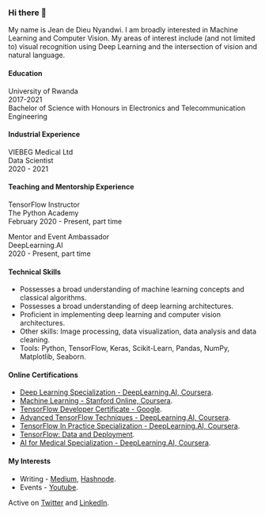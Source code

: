### Hi there 👋

My name is Jean de Dieu Nyandwi. I am broadly interested in Machine Learning and Computer Vision. My areas of interest include (and not limited to) visual recognition using Deep Learning and the intersection of vision and natural language. 

<!-- 
##Hide

* I actively write about Machine Learning at my [blog](https://jeande.tech) and [Medium](https://jeande.medium.com).
* I facilitate learners taking DeepLearning.AI specializations as a mentor
* I host PIE & AI Kigali meetups in partnership with [DeepLearning.AI](https://deeplearning.ai) - Recordings are available [here](https://www.youtube.com/channel/UCSPFIgLyc2t-pNim-CdyBNQ/videos).
* I write about machine learning ideas on [Twitter](https://twitter.com/Jeande_d) and [LinkedIn](https://www.linkedin.com/in/nyandwi/). 
* I am currently working on educational content!

 -->
 
#### Education

University of Rwanda \
2017-2021 \
Bachelor of Science with Honours in Electronics and Telecommunication Engineering

#### Industrial Experience

VIEBEG Medical Ltd \
Data Scientist \
2020 - 2021 

#### Teaching and Mentorship Experience

TensorFlow Instructor \
The Python Academy \
February 2020 - Present, part time

Mentor and Event Ambassador \
DeepLearning.AI \
2020 - Present, part time


#### Technical Skills

* Possesses a broad understanding of machine learning concepts and classical algorithms.
* Possesses a broad understanding of deep learning architectures.
* Proficient in implementing deep learning and computer vision architectures.
* Other skills: Image processing, data visualization, data analysis and data cleaning.
* Tools: Python, TensorFlow, Keras, Scikit-Learn, Pandas, NumPy, Matplotlib, Seaborn.


#### Online Certifications

* [Deep Learning Specialization - DeepLearning.AI, Coursera](https://github.com/Nyandwi/nyandwi/blob/main/professional%20certificates/Jean%20-%20Deep%20Learning%20Specialization.pdf).
* [Machine Learning - Stanford Online, Coursera](https://github.com/Nyandwi/nyandwi/blob/main/professional%20certificates/Jean%20-%20Machine%20Learning%20Stanford.pdf).
* [TensorFlow Developer Certificate - Google](https://github.com/Nyandwi/nyandwi/blob/main/professional%20certificates/Jean%20-%20TensorFlow%20Developer%20Certificate.pdf).
* [Advanced TensorFlow Techniques - DeepLearning.AI, Coursera](https://github.com/Nyandwi/nyandwi/blob/main/professional%20certificates/Jean%20-%20TensorFlow%20Advanced.pdf).
* [TensorFlow In Practice Specialization - DeepLearning.AI, Coursera](https://github.com/Nyandwi/nyandwi/blob/main/professional%20certificates/Jean%20-%20DeepLearning.AI%20TensorFlow.pdf).
* [TensorFlow: Data and Deployment](https://github.com/Nyandwi/nyandwi/blob/main/professional%20certificates/Jean%20-%20TF%20Specialization%20Certificate.pdf).
* [AI for Medical Specialization - DeepLearning.AI, Coursera](https://github.com/Nyandwi/nyandwi/blob/main/professional%20certificates/Jean%20-%20AI%20for%20Medicine%20Specialization.pdf).

#### My Interests

* Writing - [Medium](https://jeande.medium.com), [Hashnode](https://jeande.tech).
* Events - [Youtube](https://www.youtube.com/channel/UCSPFIgLyc2t-pNim-CdyBNQ/videos).

Active on [Twitter](https://twitter.com/Jeande_d) and [LinkedIn](https://www.linkedin.com/in/nyandwi/). 
